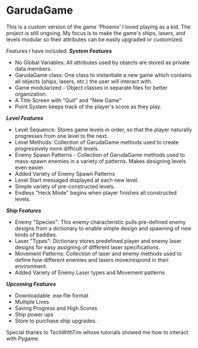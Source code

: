 # GarudaGame
This is a custom version of the game 'Phoenix' I loved playing as a kid. The project is still ongoing. 
My focus is to make the game's ships, lasers, and levels modular so their attributes can be easily upgraded or customized.

Features I have included:
***System Features***
- No Global Variables: All attributes used by objects are stored as private data members.
- GarudaGame class: One class to instantiate a new game which contains all objects (ships, lasers, etc.) the user will interact with.
- Game modularized - Object classes in separate files for better organization.
- A Title Screen with "Quit" and "New Game"
- Point System keeps track of the player's score as they play.


***Level Features***
- Level Sequence: Stores game levels in order, so that the player naturally progresses from one level to the next.
- Level Methods: Collection of GarudaGame methods used to create progressively more difficult levels.
- Enemy Spawn Patterns - Collection of GarudaGame methods used to mass-spawn enemies in a variety of patterns. Makes designing levels even easier.
- Added Variety of Enemy Spawn Patterns
- Level Start messaged displayed at each new level.
- Simple variety of pre-constructed levels.
- Endless "Heck Mode" begins when player finishes all constructed levels.

***Ship Features***
- Enemy "Species": This enemy characteristic pulls pre-defined enemy designs from a dictionary to enable simple design and spawning of new kinds of baddies.
- Laser "Types": Dictionary stores predefined player and enemy laser designs for easy assigning of different laser specifications.
- Movement Patterns: Collection of laser and enemy methods used to define how different enemies and lasers move/respond in their environment.
- Added Variety of Enemy Laser types and Movement patterns

***Upcoming Features***
- Downloadable .exe file format
- Multiple Lives
- Saving Progress and High Scores
- Ship power ups
- Store to purchase ship upgrades.


Special thanks to TechWithTim whose tutorials showed me how to interact with Pygame.
